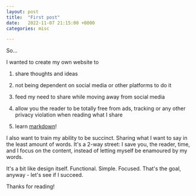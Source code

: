 ```yaml
---
layout: post
title:  "First post"
date:   2022-11-07 21:15:00 +0000
categories: misc

---
```


So...

I wanted to create my own website to

1. share thoughts and ideas

2. not being dependent on social media or other platforms to do it

3. feed my need to share while moving away from social media

4. allow you the reader to be totally free from ads, tracking or any other privacy violation when reading what I share

5. learn [markdown](https://www.markdownguide.org/)!

I also want to train my ability to be succinct. Sharing what I want to say in the least amount of words. 
It's a 2-way street: I save you, the reader, time, and I focus on the content, instead of letting myself be enamoured by my words.

It's a bit like design itself. Functional. Simple. Focused. That's the goal, anyway - let's see if I succeed. 

Thanks for reading!
